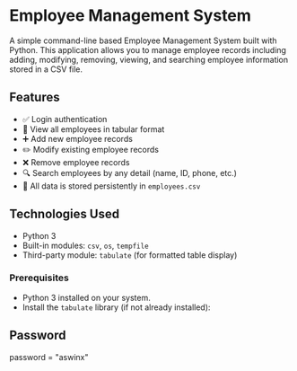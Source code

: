 # Employee Management System

A simple command-line based Employee Management System built with Python. This application allows you to manage employee records including adding, modifying, removing, viewing, and searching employee information stored in a CSV file.

## Features

- ✅ Login authentication
- 📄 View all employees in tabular format
- ➕ Add new employee records
- ✏️ Modify existing employee records
- ❌ Remove employee records
- 🔍 Search employees by any detail (name, ID, phone, etc.)
- 📁 All data is stored persistently in `employees.csv`

## Technologies Used

- Python 3
- Built-in modules: `csv`, `os`, `tempfile`
- Third-party module: `tabulate` (for formatted table display)


### Prerequisites

- Python 3 installed on your system.
- Install the `tabulate` library (if not already installed):

## Password
password = "aswinx"
